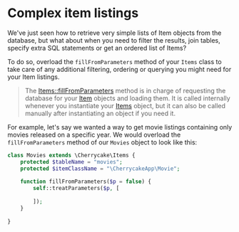 # Complex item listings

We've just seen how to retrieve very simple lists of Item objects from the database, but what about when you need to filter the results, join tables, specify extra SQL statements or get an ordered list of Items?

To do so, overload the `fillFromParameters` method of your `Items` class to take care of any additional filtering, ordering or querying you might need for your Item listings.

> The [Items::fillFromParameters](../../reference/core-classes/items/items-methods.md#fillfromparameters) method is in charge of requesting the database for your [Item](../../reference/core-classes/item/) objects and loading them. It is called internally whenever you instantiate your [Items](../../architecture/items.md) object, but it can also be called manually after instantiating an object if you need it.

For example, let's say we wanted a way to get movie listings containing only movies released on a specific year. We would overload the `fillFromParameters` method of our `Movies` object to look like this:

```php
class Movies extends \Cherrycake\Items {
    protected $tableName = "movies";
    protected $itemClassName = "\CherrycakeApp\Movie";
    
    function fillFromParameters($p = false) {
        self::treatParameters($p, [
            
        ]);
    }
    
}
```

